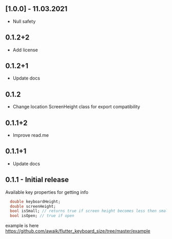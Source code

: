 ## [1.0.0] - 11.03.2021

* Null safety

## 0.1.2+2

- Add license

## 0.1.2+1

- Update docs

## 0.1.2

- Change location ScreenHeight class for export compatibility

## 0.1.1+2

- Improve read.me

## 0.1.1+1

- Update docs


## 0.1.1 - Initial release

Available key properties for getting info

```dart
  double keyboardHeight;
  double screenHeight;
  bool isSmall; // returns true if screen height becomes less then smallSize property
  bool isOpen; // true if open
```
example is here https://github.com/awaik/flutter_keyboard_size/tree/master/example

